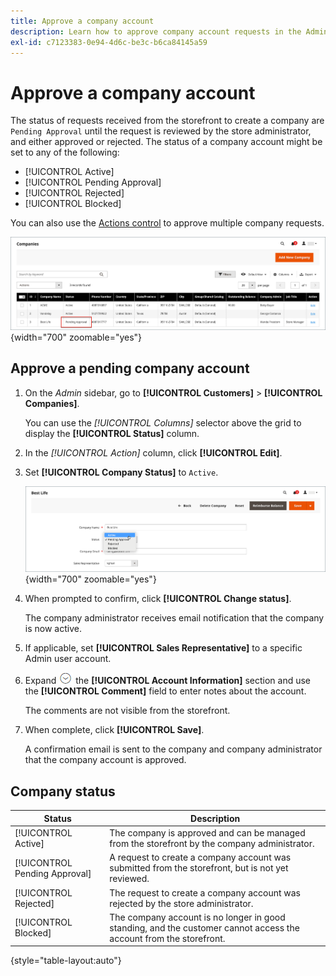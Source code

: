 ```yaml
---
title: Approve a company account
description: Learn how to approve company account requests in the Admin.
exl-id: c7123383-0e94-4d6c-be3c-b6ca84145a59
---
```

# Approve a company account

The status of requests received from the storefront to create a company are `Pending Approval` until the request is reviewed by the store administrator, and either approved or rejected. The status of a company account might be set to any of the following:

- [!UICONTROL Active]
- [!UICONTROL Pending Approval]
- [!UICONTROL Rejected]
- [!UICONTROL Blocked]

You can also use the [Actions control](account-company-manage.md) to approve multiple company requests.

![Pending Approval](./assets/companies-pending-approval.png){width="700" zoomable="yes"}

## Approve a pending company account

1. On the _Admin_ sidebar, go to **[!UICONTROL Customers]** > **[!UICONTROL Companies]**.

   You can use the _[!UICONTROL Columns]_ selector above the grid to display the **[!UICONTROL Status]** column.

1. In the _[!UICONTROL Action]_ column, click **[!UICONTROL Edit]**.

1. Set **[!UICONTROL Company Status]** to `Active`.

   ![Set the company status](./assets/company-status-active.png){width="700" zoomable="yes"}

1. When prompted to confirm, click **[!UICONTROL Change status]**.

   The company administrator receives email notification that the company is now active.

1. If applicable, set **[!UICONTROL Sales Representative]** to a specific Admin user account.

1. Expand ![Expansion selector](../assets/icon-display-expand.png)  the **[!UICONTROL Account Information]** section and use the **[!UICONTROL Comment]** field to enter notes about the account.

   The comments are not visible from the storefront.

1. When complete, click **[!UICONTROL Save]**.

   A confirmation email is sent to the company and company administrator that the company account is approved.

## Company status

| Status           | Description |
|------------------| ----------- |
| [!UICONTROL Active] | The company is approved and can be managed from the storefront by the company administrator. |
| [!UICONTROL Pending Approval] | A request to create a company account was submitted from the storefront, but is not yet reviewed. |
| [!UICONTROL Rejected] | The request to create a company account was rejected by the store administrator. |
| [!UICONTROL Blocked]| The company account is no longer in good standing, and the customer cannot access the account from the storefront. |

{style="table-layout:auto"}
